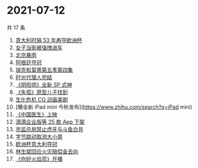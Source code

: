 # 2021-07-12

共 17 条

<!-- BEGIN -->
<!-- 最后更新时间 Mon Jul 12 2021 14:07:26 GMT+0800 (China Standard Time) -->

1. [意大利时隔 53 年再夺欧洲杯](https://www.zhihu.com/search?q=欧洲杯)
2. [女子当街被强拽进车](https://www.zhihu.com/search?q=女子被强拽进车)
3. [北京暴雨](https://www.zhihu.com/search?q=北京暴雨)
4. [阿根廷夺冠](https://www.zhihu.com/search?q=阿根廷赢了)
5. [瑞克和莫蒂第五季第四集](https://www.zhihu.com/search?q=瑞克和莫蒂)
6. [时光代理人完结](https://www.zhihu.com/search?q=时光代理人)
7. [《阴阳师》全新 SP 式神](https://www.zhihu.com/search?q=阴阳师)
8. [《失孤》原型儿子找到](https://www.zhihu.com/search?q=失孤)
9. [生化危机 CG 动画美剧](https://www.zhihu.com/search?q=生化危机：无尽黑暗)
10. [曝全新 iPad mini 今秋发布](https://www.zhihu.com/search?q=iPad mini)
11. [《中国医生》上映](https://www.zhihu.com/search?q=中国医生)
12. [滴滴企业版等 25 款 App 下架](https://www.zhihu.com/search?q=滴滴)
13. [市监总局禁止虎牙与斗鱼合并](https://www.zhihu.com/search?q=虎牙斗鱼合并)
14. [字节跳动取消大小周](https://www.zhihu.com/search?q=字节跳动)
15. [欧洲杯意大利夺冠](https://www.zhihu.com/search?q=欧洲杯)
16. [林生斌回应火灾赔偿金去向](https://www.zhihu.com/search?q=林生斌)
17. [《你好火焰蓝》开播](https://www.zhihu.com/search?q=你好火焰蓝)

<!-- END -->
